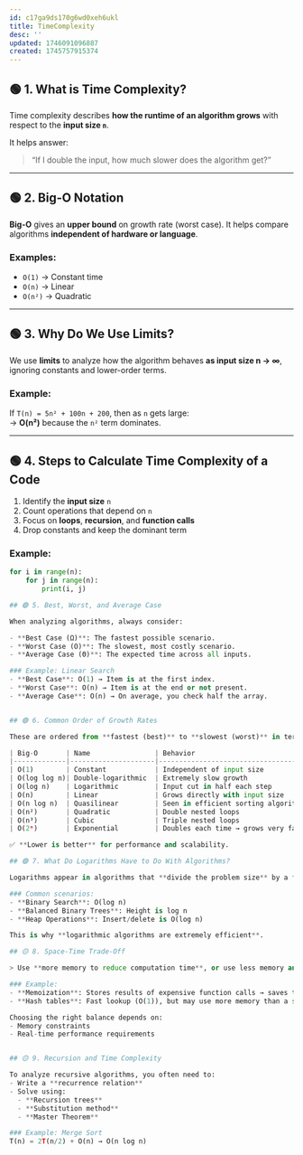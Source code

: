 ```yaml
---
id: c17ga9ds170g6wd0xeh6ukl
title: TimeComplexity
desc: ''
updated: 1746091096887
created: 1745757915374
---
```


## 🟢 1. What is Time Complexity?

Time complexity describes **how the runtime of an algorithm grows** with respect to the **input size `n`**.

It helps answer:
> “If I double the input, how much slower does the algorithm get?”

---

## 🟢 2. Big-O Notation

**Big-O** gives an **upper bound** on growth rate (worst case). It helps compare algorithms **independent of hardware or language**.

### Examples:
- `O(1)` → Constant time
- `O(n)` → Linear
- `O(n²)` → Quadratic

---

## 🟢 3. Why Do We Use Limits?

We use **limits** to analyze how the algorithm behaves **as input size n → ∞**, ignoring constants and lower-order terms.

### Example:
If `T(n) = 5n² + 100n + 200`, then as `n` gets large:  
→ **O(n²)** because the `n²` term dominates.

---

## 🟢 4. Steps to Calculate Time Complexity of a Code

1. Identify the **input size** `n`
2. Count operations that depend on `n`
3. Focus on **loops**, **recursion**, and **function calls**
4. Drop constants and keep the dominant term

### Example:
```python
for i in range(n):
    for j in range(n):
        print(i, j)

## 🟢 5. Best, Worst, and Average Case

When analyzing algorithms, always consider:

- **Best Case (Ω)**: The fastest possible scenario.
- **Worst Case (O)**: The slowest, most costly scenario.
- **Average Case (Θ)**: The expected time across all inputs.

### Example: Linear Search
- **Best Case**: O(1) → Item is at the first index.
- **Worst Case**: O(n) → Item is at the end or not present.
- **Average Case**: O(n) → On average, you check half the array.


## 🟢 6. Common Order of Growth Rates

These are ordered from **fastest (best)** to **slowest (worst)** in terms of how they scale with input size:

| Big-O       | Name                | Behavior                             |
|-------------|---------------------|--------------------------------------|
| O(1)        | Constant            | Independent of input size            |
| O(log log n)| Double-logarithmic  | Extremely slow growth                |
| O(log n)    | Logarithmic         | Input cut in half each step          |
| O(n)        | Linear              | Grows directly with input size       |
| O(n log n)  | Quasilinear         | Seen in efficient sorting algorithms |
| O(n²)       | Quadratic           | Double nested loops                  |
| O(n³)       | Cubic               | Triple nested loops                  |
| O(2ⁿ)       | Exponential         | Doubles each time → grows very fast  |

✅ **Lower is better** for performance and scalability.

## 🟢 7. What Do Logarithms Have to Do With Algorithms?

Logarithms appear in algorithms that **divide the problem size** by a factor (usually 2) at each step.

### Common scenarios:
- **Binary Search**: O(log n)
- **Balanced Binary Trees**: Height is log n
- **Heap Operations**: Insert/delete is O(log n)

This is why **logarithmic algorithms are extremely efficient**.

## 🟡 8. Space-Time Trade-Off

> Use **more memory to reduce computation time**, or use less memory and accept longer runtimes.

### Example:
- **Memoization**: Stores results of expensive function calls → saves time at the cost of space.
- **Hash tables**: Fast lookup (O(1)), but may use more memory than a sorted list.

Choosing the right balance depends on:
- Memory constraints
- Real-time performance requirements


## 🟡 9. Recursion and Time Complexity

To analyze recursive algorithms, you often need to:
- Write a **recurrence relation**
- Solve using:
  - **Recursion trees**
  - **Substitution method**
  - **Master Theorem**

### Example: Merge Sort
T(n) = 2T(n/2) + O(n) → O(n log n)